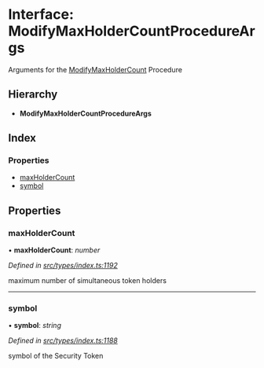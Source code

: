 # Interface: ModifyMaxHolderCountProcedureArgs

Arguments for the [ModifyMaxHolderCount](../enums/_types_index_.proceduretype.md#modifymaxholdercount) Procedure

## Hierarchy

- **ModifyMaxHolderCountProcedureArgs**

## Index

### Properties

- [maxHolderCount](_types_index_.modifymaxholdercountprocedureargs.md#maxholdercount)
- [symbol](_types_index_.modifymaxholdercountprocedureargs.md#symbol)

## Properties

### maxHolderCount

• **maxHolderCount**: _number_

_Defined in [src/types/index.ts:1192](https://github.com/PolymathNetwork/polymath-sdk/blob/c47ae7a/src/types/index.ts#L1192)_

maximum number of simultaneous token holders

---

### symbol

• **symbol**: _string_

_Defined in [src/types/index.ts:1188](https://github.com/PolymathNetwork/polymath-sdk/blob/c47ae7a/src/types/index.ts#L1188)_

symbol of the Security Token
